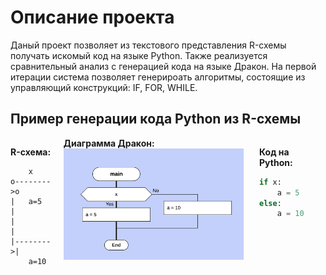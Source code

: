 # Описание проекта

Даный проект позволяет из текстового представления R-схемы получать искомый код на языке Python. Также реализуется сравнительный анализ с генерацией кода на языке Дракон.
На первой итерации система позволяет генерироать алгоритмы, состоящие из управляющий конструкций: IF, FOR, WHILE.

## Пример генерации кода Python из R-схемы
<div style="display: flex; justify-content: center;">
<div style="margin-right: 20px;">

**R-схема:**

```
    x
o-------->o
|   a=5   |
|         |
|-------->|
    a=10
```

</div>
<div style="margin-right: 25px;">
        <b>Диаграмма Дракон:</b><br>
        <img width="350px" src="img/drakon.png" alt="drakon language"/>
    </div>
<div style="margin-right: 20px;">

**Код на Python:**

```python
if x:
    a = 5
else:
    a = 10
```

</div>
</div>

